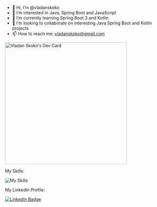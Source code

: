 - 👋 Hi, I’m @vladanskoko
- 👀 I’m interested in Java, Spring Boot and JavaScript
- 🌱 I’m currently learning Spring Boot 3 and Kotlin
- 💞️ I’m looking to collaborate on interesting Java Spring Boot and Kotlin projects
- 📫 How to reach me: vladanskoko@gmail.com

<!---
vladanskoko/vladanskoko is a ✨ special ✨ repository because its `README.md` (this file) appears on your GitHub profile.
You can click the Preview link to take a look at your changes.
--->

<a href="https://app.daily.dev/vladanskoko"><img src="https://api.daily.dev/devcards/72dd62a676104f08bbe6433d54cdb2b4.png?r=lme" width="400" alt="Vladan Skoko's Dev Card"/></a>

My Skills:

![My Skills](https://skillicons.dev/icons?i=java,spring,hibernate,javascript,jquery,html,css,kotlin,cs,dotnet,cpp,c,git,github,idea,eclipse,visualstudio,vscode,postman,mysql,linux&perline=7)

My LinkedIn Profile:

<a href="https://www.linkedin.com/in/vladanskoko/">
  <img src="https://img.shields.io/badge/LinkedIn-blue?style=for-the-badge&logo=linkedin&logoColor=white" alt="LinkedIn Badge"/>
</a>
